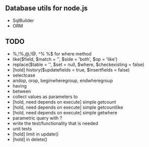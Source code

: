 Database utils for node.js
--------------------------
- SqlBuilder
- ORM

TODO
----
- %,!%,@,!@, ^% %$ for where method
- like($field, $match = '', $side = 'both', $op = 'like')
- replace($table = '', $set = null, $where, $checkexisting = false)
- [hold] history($updatefields = true, $insertfields = false)
- selectcase
- andop, orop, beginwheregroup, endwheregroup
- having
- between
- collect values as parameters to 
- [hold, need depends on execute] simple getcount
- [hold, need depends on execute] simple getcountlike
- [hold, need depends on execute] simple getwhere
- parametric query with ?
- write the test/functionality that is needed
- unit tests
- [hold] limit in update()
- [hold] in delete()